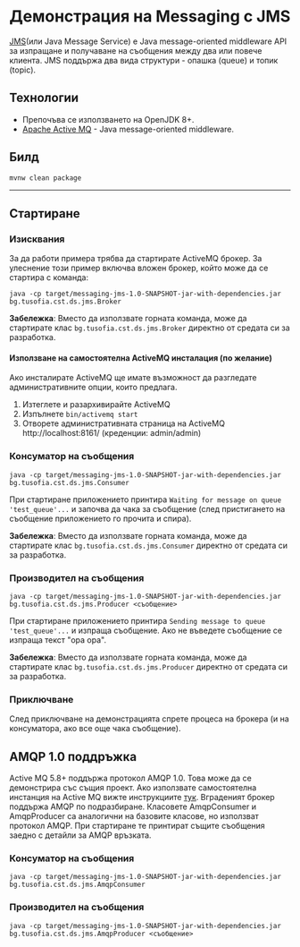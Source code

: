 # Демонстрация на Messaging с JMS

[JMS](https://en.wikipedia.org/wiki/Java_Message_Service)(или Java Message Service) е Java message-oriented middleware API за изпращане и получаване на съобщения между два или повече клиента. JMS поддържа два вида структури - опашка (queue) и топик (topic).

## Технологии
- Препочъва се използването на OpenJDK 8+.
- [Apache Active MQ](https://activemq.apache.org/index.html) - Java message-oriented middleware.

## Билд
```
mvnw clean package
```

---

## Стартиране

### Изисквания
За да работи примера трябва да стартирате ActiveMQ брокер. За улеснение този пример включва вложен брокер, който може да се стартира с команда:
```
java -cp target/messaging-jms-1.0-SNAPSHOT-jar-with-dependencies.jar bg.tusofia.cst.ds.jms.Broker
```
**Забележка**: Вместо да използвате горната команда, може да стартирате клас `bg.tusofia.cst.ds.jms.Broker` директно от средата си за разработка.

#### Използване на самостоятелна ActiveMQ инсталация (по желание)
Ако инсталирате ActiveMQ ще имате възможност да разгледате административните опции, които предлага.
1. Изтеглете и разархивирайте ActiveMQ
1. Изпълнете `bin/activemq start`
1. Отворете административната страница на ActiveMQ http://localhost:8161/ (креденции: admin/admin)

### Консуматор на съобщения
```
java -cp target/messaging-jms-1.0-SNAPSHOT-jar-with-dependencies.jar bg.tusofia.cst.ds.jms.Consumer
```
При стартиране приложението принтира `Waiting for message on queue 'test_queue'...` и започва да чака за съобщение (след пристигането на съобщение приложението го прочита и спира). 

**Забележка**: Вместо да използвате горната команда, може да стартирате клас `bg.tusofia.cst.ds.jms.Consumer` директно от средата си за разработка.

### Производител на съобщения
```
java -cp target/messaging-jms-1.0-SNAPSHOT-jar-with-dependencies.jar bg.tusofia.cst.ds.jms.Producer <съобщение>
```
При стартиране приложението принтира `Sending message to queue 'test_queue'...` и изпраща съобщение. Ако не въведете съобщение се изпраща текст "opa opa".

**Забележка**: Вместо да използвате горната команда, може да стартирате клас `bg.tusofia.cst.ds.jms.Producer` директно от средата си за разработка.

### Приключване
След приключване на демонстрацията спрете процеса на брокера (и на консуматора, ако все още чака съобщение).

## AMQP 1.0 поддръжка
Active MQ 5.8+ поддържа протокол AMQP 1.0. Това може да се демонстрира със същия проект. Ако използвате самостоятелна инстанция на Active MQ вижте инструкциите [тук](https://activemq.apache.org/amqp). Вграденият брокер поддържа AMQP по подразбиране.
Класовете AmqpConsumer и AmqpProducer са аналогични на базовите класове, но използват протокол AMQP. При стартиране те принтират същите съобщения заедно с детайли за AMQP връзката.

### Консуматор на съобщения
```
java -cp target/messaging-jms-1.0-SNAPSHOT-jar-with-dependencies.jar bg.tusofia.cst.ds.jms.AmqpConsumer
```

### Производител на съобщения
```
java -cp target/messaging-jms-1.0-SNAPSHOT-jar-with-dependencies.jar bg.tusofia.cst.ds.jms.AmqpProducer <съобщение>
```